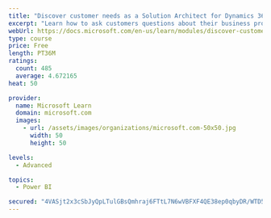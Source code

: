 ```yaml
---
title: "Discover customer needs as a Solution Architect for Dynamics 365 and Power Platform"
excerpt: "Learn how to ask customers questions about their business processes and feature requirements to create a viable solution."
webUrl: https://docs.microsoft.com/en-us/learn/modules/discover-customer-needs/
type: course
price: Free
length: PT36M
ratings:
  count: 485
  average: 4.672165
heat: 50

provider:
  name: Microsoft Learn
  domain: microsoft.com
  images:
    - url: /assets/images/organizations/microsoft.com-50x50.jpg
      width: 50
      height: 50

levels:
  - Advanced

topics:
  - Power BI

secured: "4VASjt2x3cSbJyQpLTulGBsQmhraj6FTtL7N6wVBFXF4QE38ep0qbyDR/WTD5elj03xgGKiRT625fKXzv4dT7dhpoj+i+2hs8R7ygPNAJks2xsqnfmVRAhiUpqwOD5hVGTSekyNL3xMWun2+2Q3IRIi9tHjCOQoeSk1obdlGyYIpnlO+0ybXElq2ut0sdVoR64NHMxImC1dLTLY4Oq2TM9wUHFMJaF4FHLaJ9Mm/rraJWnCTBYUPBsOYza+yK/D8XdY7o0+XeG9+ywflto6z3/ybUxZCAr81+uhbi9Hfgh5G0gmiw+g3GhDhvAnly0XFL54IA4PmlChQAAPczvMxtVqp2XIFenZWAk6SgyypMRsEIVazAfkczHS0avapdMD4oBm0+G3A8d0vEE7z2BHT9415nUFVOpI3DFUtzyF50gY=;7jf3sICXdIk/uzdJSXpi9g=="
---
```


